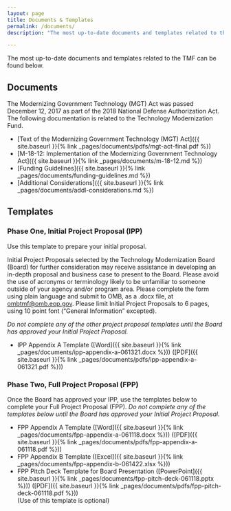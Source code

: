 ```yaml
---
layout: page
title: Documents & Templates
permalink: /documents/
description: "The most up-to-date documents and templates related to the TMF."

---
```


The most up-to-date documents and templates related to the TMF can be found below.

## Documents

The Modernizing Government Technology (MGT) Act was passed December 12, 2017 as part of the 2018 National Defense Authorization Act. The following documentation is related to the Technology Modernization Fund.

- [Text of the Modernizing Government Technology (MGT) Act]({{ site.baseurl }}{% link _pages/documents/pdfs/mgt-act-final.pdf %})
- [M-18-12: Implementation of the Modernizing Government Technology Act]({{ site.baseurl }}{% link _pages/documents/m-18-12.md %})
- [Funding Guidelines]({{ site.baseurl }}{% link _pages/documents/funding-guidelines.md %})
- [Additional Considerations]({{ site.baseurl }}{% link _pages/documents/addl-considerations.md %})


## Templates

### Phase One, Initial Project Proposal (IPP)

Use this template to prepare your initial proposal. 

Initial Project Proposals selected by the Technology Modernization Board (Board) for further consideration may receive assistance in developing an in-depth proposal and business case to present to the Board. Please avoid the use of acronyms or terminology likely to be unfamiliar to someone outside of your agency and/or program area. Please complete the form using plain language and submit to OMB, as a .docx file, at [ombtmf@omb.eop.gov](mailto:ombtmf@omb.eop.gov). Please limit Initial Project Proposals to 6 pages, using 10 point font (“General Information” excepted).

_Do not complete any of the other project proposal templates until the Board has approved your Initial Project Proposal._

- IPP Appendix A Template ([Word]({{ site.baseurl }}{% link _pages/documents/ipp-appendix-a-061321.docx %})) ([PDF]({{ site.baseurl }}{% link _pages/documents/pdfs/ipp-appendix-a-061321.pdf %}))

### Phase Two, Full Project Proposal (FPP)

Once the Board has approved your IPP, use the templates below to complete your Full Project Proposal (FPP). _Do not complete any of the templates below until the Board has approved your Initial Project Proposal._

- FPP Appendix A Template ([Word]({{ site.baseurl }}{% link _pages/documents/fpp-appendix-a-061118.docx %})) ([PDF]({{ site.baseurl }}{% link _pages/documents/pdfs/fpp-appendix-a-061118.pdf %})) 
- FPP Appendix B Template ([Excel]({{ site.baseurl }}{% link _pages/documents/fpp-appendix-b-061422.xlsx %})) 
- FPP Pitch Deck Template for Board Presentation ([PowerPoint]({{ site.baseurl }}{% link _pages/documents/fpp-pitch-deck-061118.pptx %})) ([PDF]({{ site.baseurl }}{% link _pages/documents/pdfs/fpp-pitch-deck-061118.pdf %}))  
  (Use of this template is optional)
